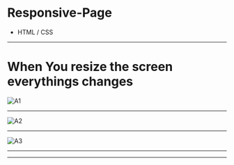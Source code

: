 # Responsive-Page
- HTML / CSS

--------------------------------------------------------------------------
# When You resize the screen everythings changes



![A1](https://github.com/Daif2811/Responsive-Page/assets/114764621/0c4c0331-8cb0-4a7f-8c82-3ed175c9a7b8)


--------------------------------------------------------------------------



![A2](https://github.com/Daif2811/Responsive-Page/assets/114764621/7217ef38-7649-46ef-935b-14c192e9c42c)



--------------------------------------------------------------------------


![A3](https://github.com/Daif2811/Responsive-Page/assets/114764621/6e87adf3-ec29-45b6-a156-743422a73665)





--------------------------------------------------------------------------






--------------------------------------------------------------------------
